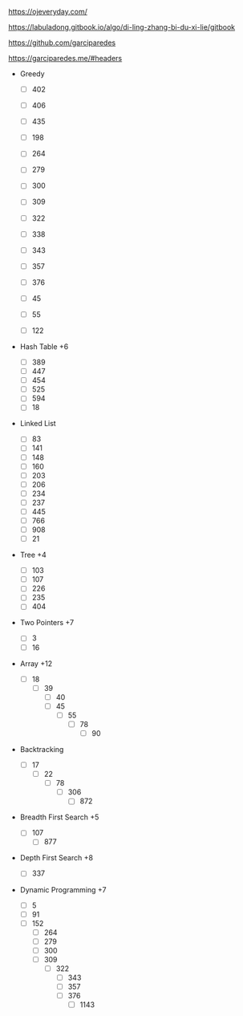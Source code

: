 https://ojeveryday.com/

https://labuladong.gitbook.io/algo/di-ling-zhang-bi-du-xi-lie/gitbook

https://github.com/garciparedes

https://garciparedes.me/#headers

- Greedy

  - [ ] 402
  - [ ] 406
  - [ ] 435
  - [ ] 198
  - [ ] 264
  - [ ] 279
  - [ ] 300
  - [ ] 309
  - [ ] 322
  - [ ] 338
  - [ ] 343
  - [ ] 357
  - [ ] 376

  - [ ] 45
  - [ ] 55
  - [ ] 122

- Hash Table +6

  - [ ] 389
  - [ ] 447
  - [ ] 454
  - [ ] 525
  - [ ] 594
  - [ ] 18

- Linked List

  - [ ] 83
  - [ ] 141
  - [ ] 148
  - [ ] 160
  - [ ] 203
  - [ ] 206
  - [ ] 234
  - [ ] 237
  - [ ] 445
  - [ ] 766
  - [ ] 908
  - [ ] 21

- Tree +4

  - [ ] 103
  - [ ] 107
  - [ ] 226
  - [ ] 235
  - [ ] 404

- Two Pointers +7

  - [ ] 3
  - [ ] 16

- Array +12

  - [ ] 18
    - [ ] 39
      - [ ] 40
      - [ ] 45
        - [ ] 55
          - [ ] 78
            - [ ] 90

- Backtracking

  - [ ] 17
    - [ ] 22
      - [ ] 78
        - [ ] 306
          - [ ] 872

- Breadth First Search +5

  - [ ] 107
    - [ ] 877

- Depth First Search +8

  - [ ] 337

- Dynamic Programming +7

  - [ ] 5
  - [ ] 91
  - [ ] 152
    - [ ] 264
    - [ ] 279
    - [ ] 300
    - [ ] 309
      - [ ] 322
        - [ ] 343
        - [ ] 357
        - [ ] 376
          - [ ] 1143

